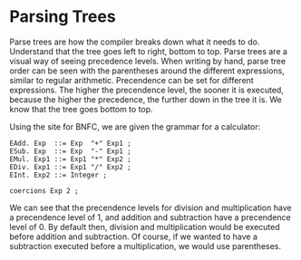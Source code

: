 # Parsing Trees

Parse trees are how the compiler breaks down what it needs to do. Understand that the tree goes left to right, bottom to top. Parse trees are a visual way of seeing precedence levels. When writing by hand, parse tree order can be seen with the parentheses around the different expressions, similar to regular arithmetic. Precendence can be set for different expressions. The higher the precendence level, the sooner it is executed, because the higher the precedence, the further down in the tree it is. We know that the tree goes bottom to top. 

Using the site for BNFC, we are given the grammar for a calculator:
```
EAdd. Exp  ::= Exp  "+" Exp1 ;
ESub. Exp  ::= Exp  "-" Exp1 ;
EMul. Exp1 ::= Exp1 "*" Exp2 ;
EDiv. Exp1 ::= Exp1 "/" Exp2 ;
EInt. Exp2 ::= Integer ;

coercions Exp 2 ;
```
We can see that the precendence levels for division and multiplication have a precendence level of 1, and addition and subtraction have a precendence level of 0. By default then, division and multiplication would be executed before addition and subtraction. Of course, if we wanted to have a subtraction executed before a multiplication, we would use parentheses.
